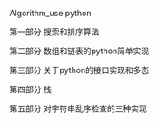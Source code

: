 Algorithm_use python

第一部分 搜索和排序算法

第二部分 数组和链表的python简单实现

第三部分 关于python的接口实现和多态

第四部分 栈

第五部分 对字符串乱序检查的三种实现
